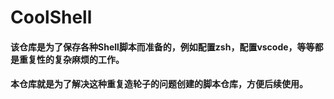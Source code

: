 # CoolShell

#### 该仓库是为了保存各种Shell脚本而准备的，例如配置zsh，配置vscode，等等都是重复性的复杂麻烦的工作。

#### 本仓库就是为了解决这种重复造轮子的问题创建的脚本仓库，方便后续使用。
